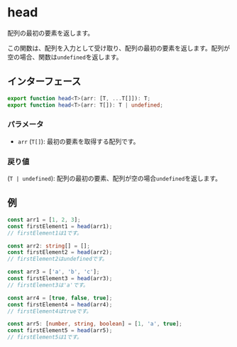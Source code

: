 # head

配列の最初の要素を返します。

この関数は、配列を入力として受け取り、配列の最初の要素を返します。配列が空の場合、関数は`undefined`を返します。

## インターフェース

```typescript
export function head<T>(arr: [T, ...T[]]): T;
export function head<T>(arr: T[]): T | undefined;
```

### パラメータ

- `arr` (`T[]`): 最初の要素を取得する配列です。

### 戻り値

(`T | undefined`): 配列の最初の要素、配列が空の場合`undefined`を返します。

## 例

```typescript
const arr1 = [1, 2, 3];
const firstElement1 = head(arr1);
// firstElement1は1です。

const arr2: string[] = [];
const firstElement2 = head(arr2);
// firstElement2はundefinedです。

const arr3 = ['a', 'b', 'c'];
const firstElement3 = head(arr3);
// firstElement3は'a'です。

const arr4 = [true, false, true];
const firstElement4 = head(arr4);
// firstElement4はtrueです。

const arr5: [number, string, boolean] = [1, 'a', true];
const firstElement5 = head(arr5);
// firstElement5は1です。
```
